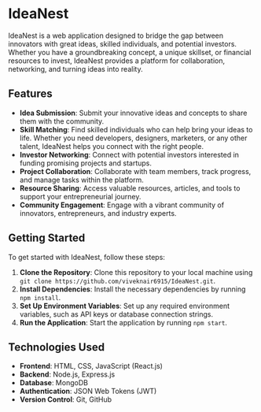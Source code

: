 # IdeaNest

IdeaNest is a web application designed to bridge the gap between innovators with great ideas, skilled individuals, and potential investors. Whether you have a groundbreaking concept, a unique skillset, or financial resources to invest, IdeaNest provides a platform for collaboration, networking, and turning ideas into reality.

## Features

- **Idea Submission**: Submit your innovative ideas and concepts to share them with the community.
- **Skill Matching**: Find skilled individuals who can help bring your ideas to life. Whether you need developers, designers, marketers, or any other talent, IdeaNest helps you connect with the right people.
- **Investor Networking**: Connect with potential investors interested in funding promising projects and startups.
- **Project Collaboration**: Collaborate with team members, track progress, and manage tasks within the platform.
- **Resource Sharing**: Access valuable resources, articles, and tools to support your entrepreneurial journey.
- **Community Engagement**: Engage with a vibrant community of innovators, entrepreneurs, and industry experts.

## Getting Started

To get started with IdeaNest, follow these steps:

1. **Clone the Repository**: Clone this repository to your local machine using `git clone https://github.com/viveknair6915/IdeaNest.git`.
2. **Install Dependencies**: Install the necessary dependencies by running `npm install`.
3. **Set Up Environment Variables**: Set up any required environment variables, such as API keys or database connection strings.
4. **Run the Application**: Start the application by running `npm start`.

## Technologies Used

- **Frontend**: HTML, CSS, JavaScript (React.js)
- **Backend**: Node.js, Express.js
- **Database**: MongoDB
- **Authentication**: JSON Web Tokens (JWT)
- **Version Control**: Git, GitHub

